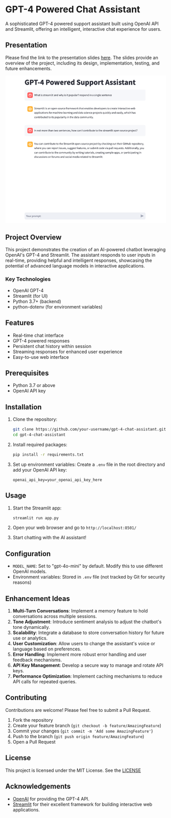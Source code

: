 # GPT-4 Powered Chat Assistant

A sophisticated GPT-4 powered support assistant built using OpenAI API and Streamlit, offering an intelligent, interactive chat experience for users.

## Presentation
Please find the link to the presentation slides [here](https://docs.google.com/presentation/d/1efSl1jdeQtEUa-xRaKwTkuoht7bbX2plkDTUQRNYBnA/edit?usp=sharing). The slides provide an overview of the project, including its design, implementation, testing, and future enhancements.

![Chat Assistant Demo](./assets/demo.png)

## Project Overview

This project demonstrates the creation of an AI-powered chatbot leveraging OpenAI's GPT-4 and Streamlit. The assistant responds to user inputs in real-time, providing helpful and intelligent responses, showcasing the potential of advanced language models in interactive applications.

### Key Technologies

- OpenAI GPT-4
- Streamlit (for UI)
- Python 3.7+ (backend)
- python-dotenv (for environment variables)

## Features

- Real-time chat interface
- GPT-4 powered responses
- Persistent chat history within session
- Streaming responses for enhanced user experience
- Easy-to-use web interface

## Prerequisites

- Python 3.7 or above
- OpenAI API key

## Installation

1. Clone the repository:
   ```bash
   git clone https://github.com/your-username/gpt-4-chat-assistant.git
   cd gpt-4-chat-assistant
   ```

2. Install required packages:
   ```bash
   pip install -r requirements.txt
   ```

3. Set up environment variables:
   Create a `.env` file in the root directory and add your OpenAI API key:
   ```
   openai_api_key=your_openai_api_key_here
   ```

## Usage

1. Start the Streamlit app:
   ```bash
   streamlit run app.py
   ```

2. Open your web browser and go to `http://localhost:8501/`

3. Start chatting with the AI assistant!

## Configuration

- `MODEL_NAME`: Set to "gpt-4o-mini" by default. Modify this to use different OpenAI models.
- Environment variables: Stored in `.env` file (not tracked by Git for security reasons)

## Enhancement Ideas

1. **Multi-Turn Conversations**: Implement a memory feature to hold conversations across multiple sessions.
2. **Tone Adjustment**: Introduce sentiment analysis to adjust the chatbot's tone dynamically.
3. **Scalability**: Integrate a database to store conversation history for future use or analytics.
4. **User Customization**: Allow users to change the assistant's voice or language based on preferences.
5. **Error Handling**: Implement more robust error handling and user feedback mechanisms.
6. **API Key Management**: Develop a secure way to manage and rotate API keys.
7. **Performance Optimization**: Implement caching mechanisms to reduce API calls for repeated queries.

## Contributing

Contributions are welcome! Please feel free to submit a Pull Request.

1. Fork the repository
2. Create your feature branch (`git checkout -b feature/AmazingFeature`)
3. Commit your changes (`git commit -m 'Add some AmazingFeature'`)
4. Push to the branch (`git push origin feature/AmazingFeature`)
5. Open a Pull Request

## License

This project is licensed under the MIT License. See the [LICENSE](https://choosealicense.com/licenses/mit/)

## Acknowledgements

- [OpenAI](https://openai.com/) for providing the GPT-4 API.
- [Streamlit](https://streamlit.io/) for their excellent framework for building interactive web applications.